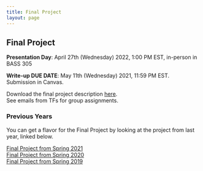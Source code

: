```yaml
---
title: Final Project
layout: page
---
```


## Final Project
**Presentation Day**: April 27th (Wednesday) 2022, 1:00 PM EST, in-person in BASS 305

**Write-up DUE DATE**: May 11th (Wednesday) 2021, 11:59 PM EST. Submission in Canvas.

Download the final project description [here](http://files2.gersteinlab.org/public-docs/2022/04.04/cbb752b22_final.pdf).  
See emails from TFs for group assignments.


### Previous Years
You can get a flavor for the Final Project by looking at the project from last year, linked below.

[Final Project from Spring 2021](http://cbb752b21.gersteinlab.org/final)  
[Final Project from Spring 2020](http://cbb752b20.gersteinlab.org/final)    
[Final Project from Spring 2019](http://cbb752b19.gersteinlab.org/final)
